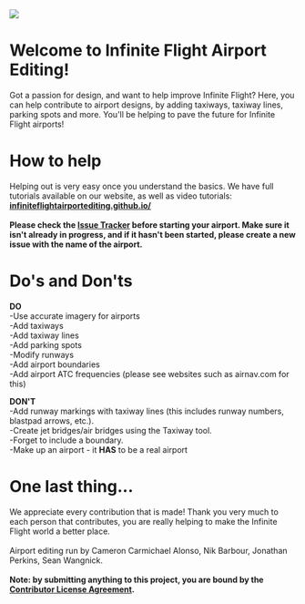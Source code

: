 <img src="http://3.bp.blogspot.com/-fKTKY3P8Ie0/U74Ufh1kIhI/AAAAAAAAAdI/TJyapM-vsSo/s1600/InfiniteFlightLogo450x180.png" />

Welcome to Infinite Flight Airport Editing!
===================
Got a passion for design, and want to help improve Infinite Flight? Here, you can help contribute to airport designs, by adding taxiways, taxiway lines, parking spots and more. You'll be helping to pave the future for Infinite Flight airports!

How to help
===================
Helping out is very easy once you understand the basics. We have full tutorials available on our website, as well as video tutorials:<br>
**[infiniteflightairportediting.github.io/](http://infiniteflightairportediting.github.io/)**<br><br>
**Please check the [Issue Tracker](https://github.com/carmichaelalonso/InfiniteFlight-Airports/issues) before starting your airport. Make sure it isn't already in progress, and if it hasn't been started, please create a new issue with the name of the airport.**

Do's and Don'ts
==================
**DO**<br>
-Use accurate imagery for airports<br>
-Add taxiways<br>
-Add taxiway lines<br>
-Add parking spots<br>
-Modify runways<br>
-Add airport boundaries<br>
-Add airport ATC frequencies (please see websites such as airnav.com for this)<br>

**DON'T**<br>
-Add runway markings with taxiway lines (this includes runway numbers, blastpad arrows, etc.).<br>
-Create jet bridges/air bridges using the Taxiway tool.<br>
-Forget to include a boundary.<br>
-Make up an airport - it **HAS** to be a real airport<br>

One last thing...
==================
We appreciate every contribution that is made! Thank you very much to each person that contributes, you are really helping to make the Infinite Flight world a better place.
<br><br>
Airport editing run by Cameron Carmichael Alonso, Nik Barbour, Jonathan Perkins, Sean Wangnick.
<br><br>
<strong>Note: by submitting anything to this project, you are bound by the <a href="https://github.com/InfiniteFlightAirportEditing/Airports/blob/master/CONTRIBUTOR%20LICENSE">Contributor License Agreement</a>.</strong>
